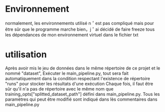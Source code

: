 # Environnement
normalement, les environnements utilisé n＇est pas compliqué mais pour être sûr que le programme marche bien，j＇ai décidé de faire freeze tous les dépendances de mon environnement virtuel dans le fichier txt

# utilisation 
Après avoir mis le jeu de données dans le même répertoire de ce projet et le nommé "dataset",
Exécuter le main_pipeline.py, tout sera fait automatiquement dans la condition respectant l'existence de répertoire "runs" pour stocker les résultats d'une exécution
Chaque fois, il faut être sûr qu'il n'a pas de répertoire avec le même nom que training_opts["splitted_dataset_path"] défini dans main_pipeline.py.
Tous les paramètres qui peut être modifié sont indiqué dans lès commentaires dans main_pipeline.py
